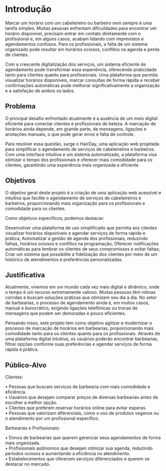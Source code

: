 # Introdução

Marcar um horário com um cabeleireiro ou barbeiro nem sempre é uma tarefa simples. Muitas pessoas enfrentam dificuldades para encontrar um horário disponível, precisam entrar em contato diretamente com o profissional e, em alguns casos, acabam lidando com imprevistos e agendamentos confusos. Para os profissionais, a falta de um sistema organizado pode resultar em horários ociosos, conflitos na agenda e perda de clientes.

Com a crescente digitalização dos serviços, um sistema eficiente de agendamento pode transformar essa experiência, oferecendo praticidade tanto para clientes quanto para profissionais. Uma plataforma que permita visualizar horários disponíveis, marcar consultas de forma rápida e receber confirmações automáticas pode melhorar significativamente a organização e a satisfação de ambos os lados.


## Problema
O principal desafio enfrentado atualmente é a ausência de um meio digital eficiente para conectar clientes e profissionais de beleza. A marcação de horários ainda depende, em grande parte, de mensagens, ligações e anotações manuais, o que pode gerar erros e falta de controle.

Para resolver essa questão, surge o HairDay, uma aplicação web projetada para simplificar o agendamento de serviços de cabeleireiros e barbeiros. Com uma interface intuitiva e um sistema automatizado, a plataforma visa otimizar o tempo dos profissionais e oferecer mais comodidade para os clientes, garantindo uma experiência mais organizada e eficiente.

## Objetivos

O objetivo geral deste projeto é a criação de uma aplicação web acessível e intuitiva que facilite o agendamento de serviços de cabeleireiros e barbeiros, proporcionando mais organização para os profissionais e comodidade para os clientes.

Como objetivos específicos, podemos destacar:

Desenvolver uma plataforma de uso simplificado que permita aos clientes visualizar horários disponíveis e agendar serviços de forma rápida e prática;
Automatizar a gestão de agenda dos profissionais, reduzindo falhas, horários ociosos e conflitos na programação;
Oferecer notificações automáticas para lembrar os clientes de seus compromissos e evitar faltas;
Criar um sistema que possibilite a fidelização dos clientes por meio de um histórico de atendimentos e preferências personalizadas.

## Justificativa

Atualmente, vivemos em um mundo cada vez mais digital e dinâmico, onde o tempo é um recurso extremamente valioso. Muitas pessoas têm rotinas corridas e buscam soluções práticas que otimizem seu dia a dia. No setor de barbearias, o processo de agendamento ainda é, em muitos casos, manual e burocrático, exigindo ligações telefônicas ou trocas de mensagens que podem ser demoradas e pouco eficientes.

Pensando nisso, este projeto tem como objetivo agilizar e modernizar o processo de marcação de horários em barbearias, proporcionando mais comodidade tanto para os clientes quanto para os profissionais. Através de uma plataforma digital intuitiva, os usuários poderão encontrar barbearias, filtrar opções conforme suas preferências e agendar serviços de forma rápida e prática.

## Público-Alvo

Clientes:

• Pessoas que buscam serviços de barbearia com mais comodidade e eficiência.<br>
• Usuários que desejam comparar preços de diversas barbearias antes de escolher a melhor opção.<br>
• Clientes que preferem reservar horários online para evitar esperas.<br>
• Pessoas que valorizam diferenciais, como o uso de produtos veganos ou o atendimento por um profissional específico.<br>
  
Barbearias e Profissionais:<br>

• Donos de barbearias que querem gerenciar seus agendamentos de forma mais organizada.<br>
• Profissionais autônomos que desejam otimizar sua agenda, reduzindo períodos ociosos e aumentando a eficiência no atendimento.<br>
• Estabelecimentos que oferecem serviços diferenciados e querem se destacar no mercado.<br>
